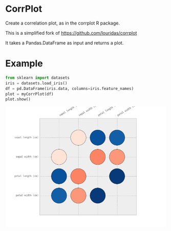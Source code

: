 # CorrPlot


Create a correlation plot, as in the corrplot R package.

This is a simplified fork of <https://github.com/louridas/corrplot>

It takes a Pandas.DataFrame as input and returns a plot.

# Example

```python
from sklearn import datasets
iris = datasets.load_iris()
df = pd.DataFrame(iris.data, columns=iris.feature_names)
plot = myCorrPlot(df)
plot.show()
```

![corrplotIRIS](https://raw.githubusercontent.com/mazieres/corrplot/master/exampleIRIS.png "CorrPlot on IRIS")